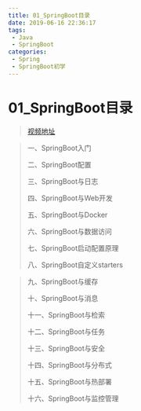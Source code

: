 ```yaml
---
title: 01_SpringBoot目录
date: 2019-06-16 ‏‎‏‎22:36:17
tags: 
 - Java
 - SpringBoot
categories:
 - Spring
 - SpringBoot初学
---
```


# 01_SpringBoot目录

>[视频地址](https://www.bilibili.com/video/av20965295)

> 一、SpringBoot入门
>
> 二、SpringBoot配置
>
> 三、SpringBoot与日志
>
> 四、SpringBoot与Web开发
>
> 五、SpringBoot与Docker
>
> 六、SpringBoot与数据访问
>
> 七、SpringBoot启动配置原理
>
> 八、SpringBoot自定义starters



> 九、SpringBoot与缓存
>
> 十、SpringBoot与消息
>
> 十一、SpringBoot与检索
>
> 十二、SpringBoot与任务
>
> 十三、SpringBoot与安全
>
> 十四、SpringBoot与分布式
>
> 十五、SpringBoot与热部署
>
> 十六、SpringBoot与监控管理